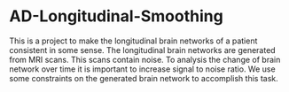 # AD-Longitudinal-Smoothing
This is a project to make the longitudinal brain networks of a patient consistent in some sense. The longitudinal brain networks are generated from MRI scans. This scans contain noise. To analysis the change of brain network over time it is important to increase signal to noise ratio. We use some constraints on the generated brain network to accomplish this task.
